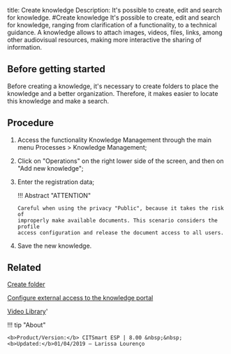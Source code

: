 title: Create knowledge
Description: It's possible to create, edit and search for knowledge.
#Create knowledge
It's possible to create, edit and search for knowledge, ranging from clarification of a functionality, to a technical guidance.
A knowledge allows to attach images, videos, files, links, among other audiovisual resources, making more interactive the sharing of information.

Before getting started
--------------------------

Before creating a knowledge, it's necessary to create folders to place the
knowledge and a better organization. Therefore, it makes easier to locate this
knowledge and make a search.

Procedure
-------------

1.  Access the functionality Knowledge Management through the main menu
    Processes \> Knowledge Management;

2.  Click on "Operations" on the right lower side of the screen, and then on
    "Add new knowledge";

3.  Enter the registration data;

    !!! Abstract "ATTENTION"  

        Careful when using the privacy "Public", because it takes the risk of
        improperly make available documents. This scenario considers the profile
        access configuration and release the document access to all users.

4.  Save the new knowledge.

Related
-----------

[Create folder](/en-us/citsmart-esp-8/processes/knowledge/configuration/create-folder.html)

[Configure external access to the knowledge portal](/en-us/citsmart-esp-8/processes/knowledge/configuration/configure-external-access-knowledge-portal.html)

<i class='fa fa-youtube-play  fa-2x' style='color:#97ce17;vertical-align: middle;'> </i> [Video Library](https://www.youtube.com/playlist?list=PLB5qK2uzf2RPrJlfrg8kcSk7iorkZwCWq)'

!!! tip "About"

    <b>Product/Version:</b> CITSmart ESP | 8.00 &nbsp;&nbsp;
    <b>Updated:</b>01/04/2019 – Larissa Lourenço


